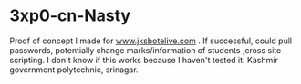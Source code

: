 # 3xp0-cn-Nasty
Proof of concept I made for www.jksbotelive.com . If successful, could pull passwords, potentially change marks/information of students ,cross site scripting. I don't know if this works because I haven't tested it.
Kashmir government polytechnic, srinagar.
